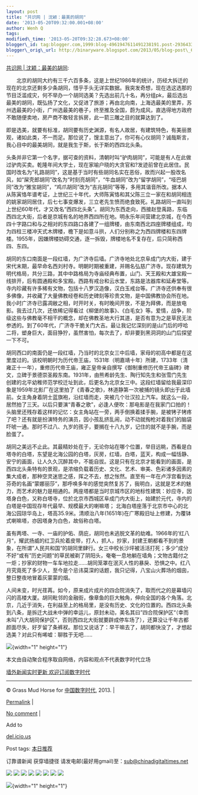 ```yaml
--- 
layout: post 
title: "共识网 | 沈颖：最美的胡同" 
date: '2013-05-20T09:32:00.001+08:00' 
author: Wenh Q
tags:
modified\_time: '2013-05-20T09:32:28.673+08:00' 
blogger\_id: tag:blogger.com,1999:blog-4961947611491238191.post-293643332812349823
blogger\_orig\_url: http://binaryware.blogspot.com/2013/05/blog-post\_605.html
--- 
```

[共识网 |
沈颖：最美的胡同](http://feedproxy.google.com/~r/chinagfwblog/~3/CAQHKm2ix-c/):

<div>

　　北京的胡同大约有三千六百多条，这是上世纪1986年的统计，历经大拆迁的现在的北京还剩多少条胡同，惜乎手头无详实数据。我突发奇想，现在选这选那的节目泛滥成灾，何不举办一个胡同选美？先选出前几十名，再分组pk，最后选出最美的胡同，既弘扬了文化，又促进了旅游；再由北向南，上海选最美的里弄，苏州选最美的小街，广州选最美的巷子，终至推及全国，蔚为成风，直选得地方政府不敢随便卖地，房产商不敢轻言拆房，此一箭三雕之目的就算达到了。

即是选美，就要有标准，胡同要有历史渊源，有名人故居，有建筑特色，有美丽景观，诸如此类，不一而足。那位说了，馊主意出了，你可有心仪胡同？诚哉斯言，我心目中的最美胡同，就是我生于斯，长于斯的西四北头条。

头条并非它第一个名字，据可查的资料，清朝时叫“驴肉胡同”，可能是有人在此做过驴肉买卖。乾隆年间大学士，现在家喻户晓的大贪官和?发迹前曾在此居住。民国时改名为“礼路胡同”，这是基于当时有些胡同名实在恶俗，故而兴起一股改名风，如“屎壳郎胡同”改名为“时刻亮胡同”，“牛血胡同”改为“留学胡同”，“哑巴胡同”改为“雅宝胡同”，“鸡爪胡同”改为“吉兆胡同”等等，多用其谐音所改。据本人从陈寅恪年谱考证，上世纪三十年代，大师陈寅恪和其父陈三立一家在和胡同相连的姚家胡同居住，后七七事变爆发，三立老先生愤而绝食致死。礼路胡同一直叫到上世纪60年代，才又改名“西四北头条”。胡同为东西走向，西接赵登禹路，东临西四北大街，后者是京城有名的地界西四所在地。明永乐年间营建北京城，在今西四十字路口和与之相对的东四路口各建了一组牌楼，由东南西北四座牌楼组成，均为四柱三楼冲天式木牌楼，檐下是如意斗拱，人们分别称之为西四牌楼和东四牌楼。1955年，因嫌牌楼妨碍交通，逐一拆毁，牌楼地名不复存在，后只简称西四、东四。

胡同的东口南面是一段红墙，为广济寺后墙。广济寺地处北京阜成门内大街，建于宋代末期，最早命名西刘村寺。明朝时期被重建，并赐名弘慈广济寺。现存建筑为明代格局，共分三路，其中中路格局为寺庙经典布置，山门、天王殿和大雄宝殿一线排开，后有圆通殿和多宝殿。西路有戒台和云水堂，东路是法器库和延寿堂等。寺内珍藏有许多稀有文物，包括十八罗汉造像，汉白玉戒台等。广济寺还供奉有很多佛像，并收藏了大量佛教经卷和历史碑刻等珍贵文物，是中国佛教协会所在地。我小时广济寺已露凋敝之相，时开时关，有时晚间开放，不是为拜佛，而是放电影。我去过几次，还依稀记得看过《柳堡的故事》、《白毛女》等。爱情，战争，阶级这些与佛教毫不相干的概念，却在佛教圣地大行其道，是否有意为之是草民无法参透的。到了60年代，广济寺干脆关门大吉。最让我记忆深刻的是山门后的哼哈二将，塑身巨大，面目狰狞，虽然害怕，每次去了，却非要到黑洞洞的山门后探望一下不可。

胡同西口的南面仍是一段红墙，乃当时的北京女三中后墙，家母的初高中都是在这里度过的。该校明朝时为历代帝王庙，1531年（明嘉靖十年）所建，1733年（清雍正十一年），重修历代帝王庙，雍正皇帝亲自撰写《御制重修历代帝王庙碑》碑文，立碑于景德崇圣殿东南。1931年，由熊希龄先生、陶行知先生和张雪门先生创建的北平幼稚师范学校迁址到此，后更名为北京女三中。这段红墙留给我最深印象是1959年北影厂在这里拍了《青春之歌》，林道静第一次被捕的镜头即出于此墙前。女主角身着阴士蓝旗袍，沿红墙而走，突被几个壮汉拉上汽车。就这么一段，居然拍了三天。以后只要演“青春之歌”，必逢人便吹：那电影是在我家门口拍的！头脑里还残存着这样的记忆：女主角站在一旁，两手倒换着揉手腕，是被铐子铐疼了吧？还有就是扮演特务的演员，因小孩乱挤乱闹，动不动就掏枪对着我们的脑袋吓唬一通。那时不过八、九岁的孩子，要搁在十八九岁，记住的就不是手腕，而是脸蛋了。

胡同之美远不止此。其最精妙处在于，无论你站在哪个位置，举目远眺，西看是白塔寺的白塔，东望是北海公园的白塔，灰房，红墙，白塔，蓝天，构成一幅恬静、安宁的画面，让人久久沉醉其中，不能自拔。这是只有在北京才能看到的画面，是西四北头条特有的景观，是浓缩负载着历史、文化、艺术、审美、色彩诸多因素的集大成者，那种空灵迷思之感，挥之不去，想之怅然。直至有一年在卢浮宫看到达芬奇的名画“蒙娜丽莎”，那呼唤多年的感觉突然复苏了，我明白，这就是艺术的魅力，而艺术的魅力是相通的。两座塔都是当时京城市区的地标性建筑：妙应寺，因塔身白色，又称白塔寺，位於北京市西城区阜成门内大街上，始建於元代，寺内的白塔是中国现存年代最早、规模最大的喇嘛塔；
北海白塔座落于北京市中心的北海公园琼华岛上，塔高35.9米。清顺治八年(1651年)在广寒殿旧址上修建，为覆钵式喇嘛塔，亦因塔身为白色，故俗称白塔。

虽有两塔、一寺、一庙的护佑、荫庇，胡同也未逃脱文革的劫难。1966年的‘红八月“，耀武扬威的红卫兵抡着皮带，打人，抓人，抄家，封建王朝都看不到的景象，在所谓”人民共和国“的胡同里肆行。女三中校长沙坪被活活打死；多少”成分不好“或有”历史问题“的草民被剃了阴阳头，奄奄一息地躺在墙角；文物古籍付之一炬；抄家的财物一车车地拉走……胡同笼罩在泯灭人性的暴戾、恐惧之中。红八月究竟死了多少人，至今是个忌讳莫深的话题，我只记得，八宝山火葬场的烟囱，整日整夜地冒着灰蒙蒙的烟。

人间未变，时光荏苒。如今，原来成片成片的四合院消失了，取而代之的是幕墙闪闪的高楼大厦。胡同毗邻的金融街，像章鱼的巨大触角，伸向全国的各个角落。北京，几近于消失，在利益至上的格局里，是没有历史、文化的位置的。西四北头条到八条，是拆迁大战未中弹的幸运儿，原封未动，美名其曰”四合院保护区“（幸而未叫”八大胡同保护区“，否则西四北大街就要辟成停车场了），还算没让千年古都颜面尽失，好歹留了条裤衩。那位又说话了：早干嘛去了，胡同都快没了，才想起选美？对此只有唏嘘：聊胜于无吧……

</div>

![](http://pixel.quantserve.com/pixel/p-89EKCgBk8MZdE.gif){width="1"
height="1"}

本文由自动聚合程序取自网络，内容和观点不代表数字时代立场



[墙外新闻实时更新 欢迎订阅数字时代](http://eepurl.com/msuvD)


















------------------------------------------------------------------------

© Grass Mud Horse for
[中国数字时代](https://kexueshangwang.info/chinese), 2013. |

[Permalink](https://kexueshangwang.info/chinese/2013/05/%e5%85%b1%e8%af%86%e7%bd%91-%e6%b2%88%e9%a2%96%ef%bc%9a%e6%9c%80%e7%be%8e%e7%9a%84%e8%83%a1%e5%90%8c/)
|

[No
comment](https://kexueshangwang.info/chinese/2013/05/%e5%85%b1%e8%af%86%e7%bd%91-%e6%b2%88%e9%a2%96%ef%bc%9a%e6%9c%80%e7%be%8e%e7%9a%84%e8%83%a1%e5%90%8c/#comments)
|

Add to

[del.icio.us](http://del.icio.us/post?url=https://kexueshangwang.info/chinese/2013/05/%e5%85%b1%e8%af%86%e7%bd%91-%e6%b2%88%e9%a2%96%ef%bc%9a%e6%9c%80%e7%be%8e%e7%9a%84%e8%83%a1%e5%90%8c/&title=%E5%85%B1%E8%AF%86%E7%BD%91%20%7C%20%E6%B2%88%E9%A2%96%EF%BC%9A%E6%9C%80%E7%BE%8E%E7%9A%84%E8%83%A1%E5%90%8C)





Post tags:
[本日推荐](https://kexueshangwang.info/chinese/tag/%e6%9c%ac%e6%97%a5%e6%8e%a8%e8%8d%90/?category=18271)



订靠谱新闻 获穿墙捷径
请发电邮(最好用gmail)至：sub@chinadigitaltimes.net





<div>

[![](http://feeds.feedburner.com/~ff/chinagfwblog?d=yIl2AUoC8zA)](http://feeds.feedburner.com/~ff/chinagfwblog?a=CAQHKm2ix-c:3-cYjnfR9oo:yIl2AUoC8zA)
[![](http://feeds.feedburner.com/~ff/chinagfwblog?i=CAQHKm2ix-c:3-cYjnfR9oo:-BTjWOF_DHI)](http://feeds.feedburner.com/~ff/chinagfwblog?a=CAQHKm2ix-c:3-cYjnfR9oo:-BTjWOF_DHI)
[![](http://feeds.feedburner.com/~ff/chinagfwblog?i=CAQHKm2ix-c:3-cYjnfR9oo:F7zBnMyn0Lo)](http://feeds.feedburner.com/~ff/chinagfwblog?a=CAQHKm2ix-c:3-cYjnfR9oo:F7zBnMyn0Lo)
[![](http://feeds.feedburner.com/~ff/chinagfwblog?i=CAQHKm2ix-c:3-cYjnfR9oo:V_sGLiPBpWU)](http://feeds.feedburner.com/~ff/chinagfwblog?a=CAQHKm2ix-c:3-cYjnfR9oo:V_sGLiPBpWU)
[![](http://feeds.feedburner.com/~ff/chinagfwblog?d=qj6IDK7rITs)](http://feeds.feedburner.com/~ff/chinagfwblog?a=CAQHKm2ix-c:3-cYjnfR9oo:qj6IDK7rITs)
[![](http://feeds.feedburner.com/~ff/chinagfwblog?d=l6gmwiTKsz0)](http://feeds.feedburner.com/~ff/chinagfwblog?a=CAQHKm2ix-c:3-cYjnfR9oo:l6gmwiTKsz0)
[![](http://feeds.feedburner.com/~ff/chinagfwblog?i=CAQHKm2ix-c:3-cYjnfR9oo:gIN9vFwOqvQ)](http://feeds.feedburner.com/~ff/chinagfwblog?a=CAQHKm2ix-c:3-cYjnfR9oo:gIN9vFwOqvQ)
[![](http://feeds.feedburner.com/~ff/chinagfwblog?d=TzevzKxY174)](http://feeds.feedburner.com/~ff/chinagfwblog?a=CAQHKm2ix-c:3-cYjnfR9oo:TzevzKxY174)

</div>

![](http://feeds.feedburner.com/~r/chinagfwblog/~4/CAQHKm2ix-c){width="1"
height="1"}

